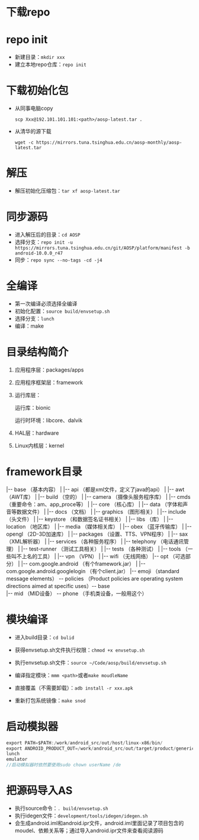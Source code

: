 # 下载repo



# repo init

- 新建目录：`mkdir xxx`
- 建立本地repo仓库：`repo init`



# 下载初始化包

- 从同事电脑copy

  `scp Xxx@192.101.101.101:<path>/aosp-latest.tar .`

- 从清华的源下载

  `wget -c https://mirrors.tuna.tsinghua.edu.cn/aosp-monthly/aosp-latest.tar`



# 解压

- 解压初始化压缩包：`tar xf aosp-latest.tar`



# 同步源码

- 进入解压后的目录：`cd AOSP`
- 选择分支：`repo init -u https://mirrors.tuna.tsinghua.edu.cn/git/AOSP/platform/manifest -b android-10.0.0_r47`
- 同步：`repo sync --no-tags -cd -j4`



# 全编译

- 第一次编译必须选择全编译
- 初始化配置：`source build/envsetup.sh`
- 选择分支：`lunch`
- 编译：make



# 目录结构简介

1. 应用程序层：packages/apps

2. 应用程序框架层：framework

3. 运行库层：

   运行库：bionic

   运行时环境：libcore、dalvik

4. HAL层：hardware

5. Linux内核层：kernel



# framework目录

|-- base                        （基本内容）
|   |-- api                （都是xml文件，定义了java的api）
|   |-- awt                （AWT库）
|   |-- build                （空的）
|   |-- camera                （摄像头服务程序库）
|   |-- cmds                （重要命令：am、app_proce等）
|   |-- core                （核心库）
|   |-- data                （字体和声音等数据文件）
|   |-- docs                （文档）
|   |-- graphics        （图形相关）
|   |-- include                （头文件）
|   |-- keystore        （和数据签名证书相关）
|   |-- libs                （库）
|   |-- location        （地区库）
|   |-- media                （媒体相关库）
|   |-- obex                （蓝牙传输库）
|   |-- opengl                （2D-3D加速库）
|   |-- packages        （设置、TTS、VPN程序）
|   |-- sax                （XML解析器）
|   |-- services        （各种服务程序）
|   |-- telephony        （电话通讯管理）
|   |-- test-runner        （测试工具相关）
|   |-- tests                （各种测试）
|   |-- tools                （一些叫不上名的工具）
|   |-- vpn                （VPN）
|   |-- wifi                （无线网络）
|-- opt                        （可选部分）
|   |-- com.google.android                                （有个framework.jar）
|   |-- com.google.android.googlelogin                （有个client.jar）
|-- emoji                （standard message elements）
  -- policies                （Product policies are operating system directions aimed at specific uses）-- base                
        |-- mid        （MID设备）
          -- phone        （手机类设备，一般用这个）



# 模块编译

- 进入build目录：`cd bulid`

- 获得envsetup.sh文件执行权限：`chmod +x envsetup.sh`

- 执行envsetup.sh文件：`source ~/Code/aosp/build/envsetup.sh`

  <!--在执行envsetup.sh文件之后可以获得一些额外的命令，包括mmm-->

- 编译指定模块：`mmm <path>`或者`make moudleName`

- 直接覆盖（不需要卸载）：`adb install -r xxx.apk `

- 重新打包系统镜像：`make snod`



# 启动模拟器

```java
export PATH=$PATH:/work/android_src/out/host/linux-x86/bin/
export ANDROID_PRODUCT_OUT=/work/android_src/out/target/product/generic/
lunch
emulator
//启动模拟器时依然要使用sudo chown userName /de
```



# 把源码导入AS

- 执行source命令：`. build/envsetup.sh`
- 执行idegen文件：`development/tools/idegen/idegen.sh`
- 会生成android.iml和android.ipr文件，android.iml里面记录了项目包含的moudel、依赖关系等；通过导入android.ipr文件来查看阅读源码

